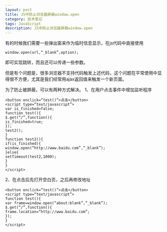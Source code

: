 ```yaml
---
layout: post
title: JS中防止浏览器屏蔽window.open
category: 技术笔记
tags: JavaScript
description: JS中防止浏览器屏蔽window.open
---
```


有的时候我们需要一些弹出窗来作为临时信息显示，在js代码中直接使用

    window.open(url,“_blank”,option);
 

即可实现跳转，而且还可以传递一些参数。

但是有个问题是，很多浏览器不支持代码触发上述代码，这个问题在平常使用中显得很不方便，尤其是我们经常用ajax返回值来触发一个新页面。

为了防止被屏蔽，可以有两种方式解决。
1、在用户点击事件中增加监听程序

    <button onclick=“test()”>点击</button>
    <script type=“text/javascript”>
    var is_finished=false;
    function test(){
    $.get(“/”,function(){
    is_finished=true;
    });
    test2();
    }
    function test2(){
    if(is_finished){
    window.open(“http://www.baidu.com”,“_blank”);
    }else{
    setTimeout(test2,1000);
    }
    }
    </script>

2、在点击后先打开空白页，之后再修改地址

    <button onclick=“test()”>点击</button>
    <script type=“text/javascript”>
    function test(){
    var frame=window.open(“about:blank”,“_blank”);
    $.get(“/”,function(){
    frame.location=“http://www.baidu.com”;
    });
    }
    </script>